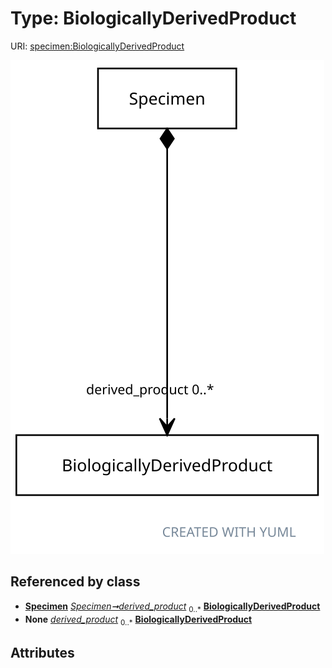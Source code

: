 
# Type: BiologicallyDerivedProduct




URI: [specimen:BiologicallyDerivedProduct](https://ccdh.org/specimen/BiologicallyDerivedProduct)


![img](images/BiologicallyDerivedProduct.svg)

## Referenced by class

 *  **[Specimen](Specimen.md)** *[Specimen➞derived_product](Specimen_derived_product.md)*  <sub>0..*</sub>  **[BiologicallyDerivedProduct](BiologicallyDerivedProduct.md)**
 *  **None** *[derived_product](derived_product.md)*  <sub>0..*</sub>  **[BiologicallyDerivedProduct](BiologicallyDerivedProduct.md)**

## Attributes

